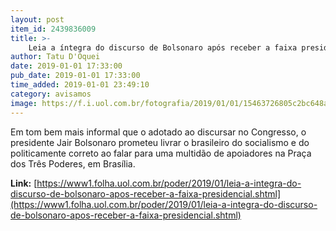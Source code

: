 ```yaml
---
layout: post
item_id: 2439836009
title: >-
    Leia a íntegra do discurso de Bolsonaro após receber a faixa presidencial
author: Tatu D'Oquei
date: 2019-01-01 17:33:00
pub_date: 2019-01-01 17:33:00
time_added: 2019-01-01 23:49:10
category: avisamos
image: https://f.i.uol.com.br/fotografia/2019/01/01/15463726805c2bc648afeb0_1546372680_3x2_xl.jpg
---
```


Em tom bem mais informal que o adotado ao discursar no Congresso, o presidente Jair Bolsonaro prometeu livrar o brasileiro do socialismo e do politicamente correto ao falar para uma multidão de apoiadores na Praça dos Três Poderes, em Brasília.

**Link:** [https://www1.folha.uol.com.br/poder/2019/01/leia-a-integra-do-discurso-de-bolsonaro-apos-receber-a-faixa-presidencial.shtml](https://www1.folha.uol.com.br/poder/2019/01/leia-a-integra-do-discurso-de-bolsonaro-apos-receber-a-faixa-presidencial.shtml)


